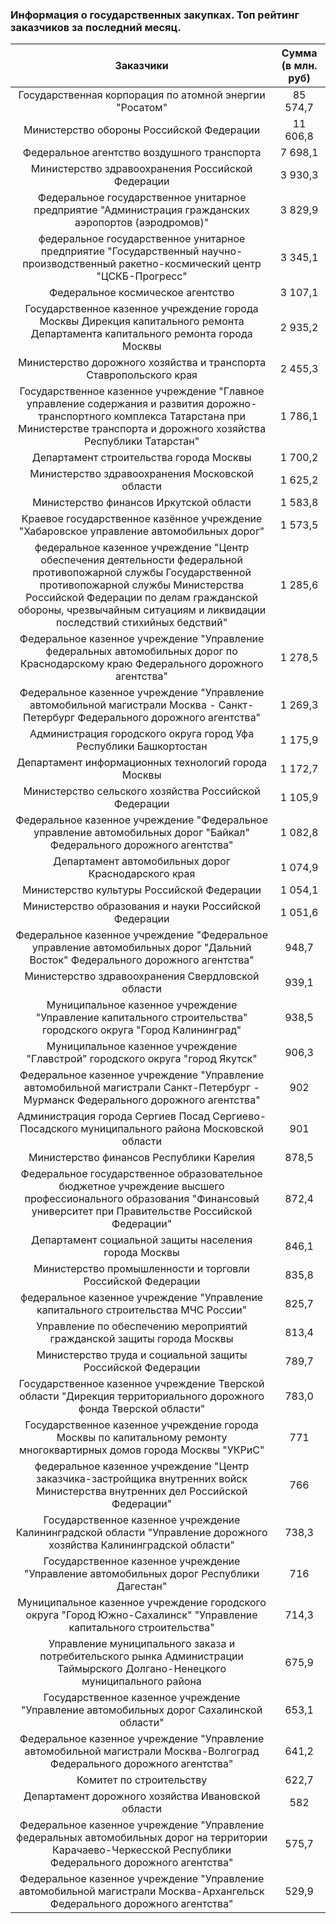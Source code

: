 ### Информация о государственных закупках. Топ рейтинг заказчиков за последний месяц.


|                    Заказчики                                 |    Сумма (в млн. руб)    |
| :---------------------------------------------------------: | :----------------------: |
| Государственная корпорация по атомной энергии "Росатом" | 85 574,7 |
| Министерство обороны Российской Федерации |  11 606,8 |
| Федеральное агентство воздушного транспорта | 7 698,1 |
| Министерство здравоохранения Российской Федерации | 3 930,3 |
| Федеральное государственное унитарное предприятие "Администрация гражданских аэропортов (аэродромов)" | 3 829,9 |
| федеральное государственное унитарное предприятие "Государственный научно-производственный ракетно-космический центр "ЦСКБ-Прогресс" | 3 345,1|
| Федеральное космическое агентство | 3 107,1|
| Государственное казенное учреждение города Москвы Дирекция капитального ремонта Департамента капитального ремонта города Москвы | 2 935,2 |
| Министерство дорожного хозяйства и транспорта Ставропольского края | 2 455,3 |
| Государственное казенное учреждение "Главное управление содержания и развития дорожно-транспортного комплекса Татарстана при Министерстве транспорта и дорожного хозяйства Республики Татарстан" | 1 786,1 |
| Департамент строительства города Москвы | 1 700,2 |
| Министерство здравоохранения Московской области | 1 625,2 |
| Министерство финансов Иркутской области | 1 583,8 |
| Краевое государственное казённое учреждение "Хабаровское управление автомобильных дорог" | 1 573,5 |
| федеральное казенное учреждение "Центр обеспечения деятельности федеральной противопожарной службы Государственной противопожарной службы Министерства Российской Федерации по делам гражданской обороны, чрезвычайным ситуациям и ликвидации последствий стихийных бедствий" | 1 285,6 |
| Федеральное казенное учреждение "Управление федеральных автомобильных дорог по Краснодарскому краю Федерального дорожного агентства" | 1 278,5 |
| Федеральное казенное учреждение "Управление автомобильной магистрали Москва - Санкт-Петербург Федерального дорожного агентства" | 1 269,3 |
| Администрация городского округа город Уфа Республики Башкортостан | 1 175,9 |
| Департамент информационных технологий города Москвы | 1 172,7 |
| Министерство сельского хозяйства Российской Федерации | 1 105,9 |
| Федеральное казенное учреждение "Федеральное управление автомобильных дорог "Байкал" Федерального дорожного агентства" |  1 082,8|
| Департамент автомобильных дорог Краснодарского края | 1 074,9 | 
| Министерство культуры Российской Федерации | 1 054,1 |
| Министерство образования и науки Российской Федерации | 1 051,6 |
| Федеральное казенное учреждение "Федеральное управление автомобильных дорог "Дальний Восток" Федерального дорожного агентства" | 948,7 |
| Министерство здравоохранения Свердловской области | 939,1 |
| Муниципальное казенное учреждение "Управление капитального строительства" городского округа "Город Калининград" | 938,5 |
| Муниципальное казенное учреждение "Главстрой" городского округа "город Якутск" | 906,3 |
| Федеральное казенное учреждение "Управление автомобильной магистрали Санкт-Петербург - Мурманск Федерального дорожного агентства" | 902 |
| Администрация города Сергиев Посад Сергиево-Посадского муниципального района Московской области | 901 |
| Министерство финансов Республики Карелия | 878,5 | 
| Федеральное государственное образовательное бюджетное учреждение высшего профессионального образования "Финансовый университет при Правительстве Российской Федерации"| 872,4 |
| Департамент социальной защиты населения города Москвы | 846,1 |
| Министерство промышленности и торговли Российской Федерации | 835,8 |
| федеральное казенное учреждение "Управление капитального строительства МЧС России" | 825,7 |
| Управление по обеспечению мероприятий гражданской защиты города Москвы | 813,4 |
| Министерство труда и социальной защиты Российской Федерации | 789,7 |
| Государственное казенное учреждение Тверской области "Дирекция территориального дорожного фонда Тверской области" | 783,0 |
| Государственное казенное учреждение города Москвы по капитальному ремонту многоквартирных домов города Москвы "УКРиС" |771|
| федеральное казенное учреждение "Центр заказчика-застройщика внутренних войск Министерства внутренних дел Российской Федерации" | 766 | 
| Государственное казенное учреждение Калининградской области "Управление дорожного хозяйства Калининградской области" | 738,3 | 
| Государственное казенное учреждение "Управление автомобильных дорог Республики Дагестан" | 716 |
| Муниципальное казенное учреждение городского округа "Город Южно-Сахалинск" "Управление капитального строительства" | 714,3|
| Управление муниципального заказа и потребительского рынка Администрации Таймырского Долгано-Ненецкого муниципального района | 675,9 |
| Государственное казенное учреждение "Управление автомобильных дорог Сахалинской области" | 653,1 |
| Федеральное казенное учреждение "Управление автомобильной магистрали Москва-Волгоград Федерального дорожного агентства" | 641,2 |
| Комитет по строительству | 622,7 |
| Департамент дорожного хозяйства Ивановской области | 582 |
| Федеральное казенное учреждение "Управление федеральных автомобильных дорог на территории Карачаево-Черкесской Республики Федерального дорожного агентства" | 575,7 |
| Федеральное казенное учреждение "Управление автомобильной магистрали Москва-Архангельск Федерального дорожного агентства" | 529,9 |
